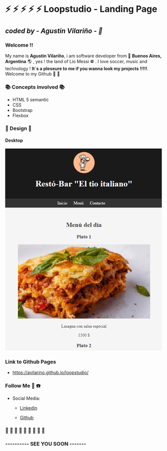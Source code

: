 # :zap: :zap: :zap: :zap: :zap:  Loopstudio - Landing Page
## *coded by - **Agustin Vilariño** -  :saxophone:*

### Welcome !!
My name is **Agustin Vilariño**, i am software developer from :pushpin: **Buenos Aires, Argentina** :earth_americas: , yes ! the land of Lio Messi :soccer: .
I love soccer, music and technology ! **It´s a pleseure to me if you wanna look my projects !!!!!**.
Welcome to my Github  :wave: :wave:


### :books: Concepts involved :books:

* HTML 5 semantic
* CSS
* Bootstrap
* Flexbox



### :triangular_ruler: Design :triangular_ruler:

#### Desktop

![Screenshot](https://raw.githubusercontent.com/avilarino/ejercicio-ort-frontend/master/images/screen-demo.png)

### Link to Github Pages
 * https://avilarino.github.io/loopstudio/


### Follow Me :raised_hands: :telephone:  

* Social Media: 
  * [Linkedin](https://www.linkedin.com/in/agust%C3%ADn-vilari%C3%B1o-17914564/)

  * [Github](https://github.com/avilarino)



###  :wave: :wave: :wave: :wave: :wave: :wave: :wave: :wave: :wave: 
### ---------- SEE YOU SOON -------
